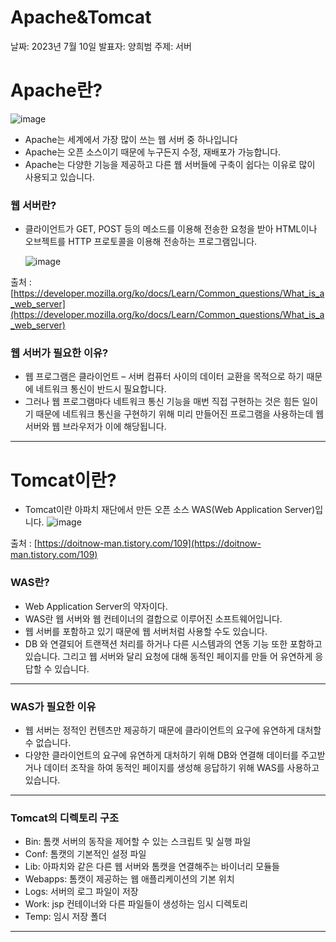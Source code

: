 # Apache&Tomcat

날짜: 2023년 7월 10일
발표자: 양희범
주제: 서버

# Apache란?
![image](https://github.com/sinbla78/Study_1/assets/103175928/b889d252-0b40-4743-937c-fbe4404f2b27)
- Apache는 세계에서 가장 많이 쓰는 웹 서버 중 하나입니다
- Apache는 오픈 소스이기 때문에 누구든지 수정, 재배포가 가능합니다.
- Apache는 다양한 기능을 제공하고 다른 웹 서버들에 구축이 쉽다는 이유로 많이 사용되고 있습니다.

### 웹 서버란?

- 클라이언트가 GET, POST 등의 메소드를 이용해 전송한 요청을 받아 HTML이나 오브젝트를 HTTP 프로토콜을 이용해 전송하는 프로그램입니다.
  
  ![image](https://github.com/sinbla78/Study_1/assets/103175928/06429c19-6ced-43cb-8467-88fd9ada5c4f)

출처 : [https://developer.mozilla.org/ko/docs/Learn/Common_questions/What_is_a_web_server](https://developer.mozilla.org/ko/docs/Learn/Common_questions/What_is_a_web_server)

### 웹 서버가 필요한 이유?

- 웹 프로그램은 클라이언트 – 서버 컴퓨터 사이의 데이터 교환을 목적으로 하기 때문에 네트워크 통신이 반드시 필요합니다.
- 그러나 웹 프로그램마다 네트워크 통신 기능을 매번 직접 구현하는 것은 힘든 일이기 때문에 네트워크 통신을 구현하기 위해 미리 만들어진 프로그램을 사용하는데 웹 서버와 웹 브라우저가 이에 해당됩니다.

---

# Tomcat이란?

- Tomcat이란 아파치 재단에서 만든 오픈 소스 WAS(Web Application Server)입니다.
![image](https://github.com/sinbla78/Study_1/assets/103175928/29f2a216-13e8-4939-b1a3-7ea585739ea2)

출처 : [https://doitnow-man.tistory.com/109](https://doitnow-man.tistory.com/109)

### WAS란?

- Web Application Server의 약자이다.
- WAS란 웹 서버와 웹 컨테이너의 결합으로 이루어진 소프트웨어입니다.
- 웹 서버를 포함하고 있기 때문에 웹 서버처럼 사용할 수도 있습니다.
- DB 와 연결되어 트랜잭션 처리를 하거나 다른 시스템과의 연동 기능 또한 포함하고 있습니다. 그리고 웹 서버와 달리 요청에 대해 동적인 페이지를 만들 어 유연하게 응답할 수 있습니다.

---

### **WAS가 필요한 이유**

- 웹 서버는 정적인 컨텐츠만 제공하기 때문에 클라이언트의 요구에 유연하게 대처할 수 없습니다.
- 다양한 클라이언트의 요구에 유연하게 대처하기 위해 DB와 연결해 데이터를 주고받거나 데이터 조작을 하여 동적인 페이지를 생성해 응답하기 위해 WAS를 사용하고 있습니다.

---

### **Tomcat의 디렉토리 구조**

- Bin: 톰캣 서버의 동작을 제어할 수 있는 스크립트 및 실행 파일
- Conf: 톰캣의 기본적인 설정 파일
- Lib: 아파치와 같은 다른 웹 서버와 톰캣을 연결해주는 바이너리 모듈들
- Webapps: 톰캣이 제공하는 웹 애플리케이션의 기본 위치
- Logs: 서버의 로그 파일이 저장
- Work: jsp 컨테이너와 다른 파일들이 생성하는 임시 디렉토리
- Temp: 임시 저장 폴더

---
